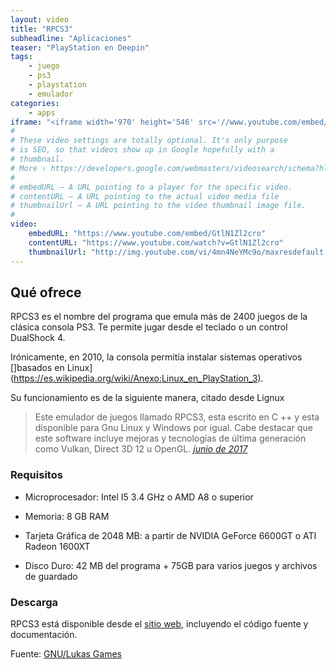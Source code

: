 ```yaml
---
layout: video
title: "RPCS3"
subheadline: "Aplicaciones"
teaser: "PlayStation en Deepin"
tags:
    - juego
    - ps3
    - playstation
    - emulador
categories:
    - apps
iframe: "<iframe width='970' height='546' src='//www.youtube.com/embed/GtlN1Zl2cro' frameborder='0' allowfullscreen></iframe>"
#
# These video settings are totally optional. It's only purpose
# is SEO, so that videos show up in Google hopefully with a 
# thumbnail.
# More › https://developers.google.com/webmasters/videosearch/schema?hl=en&rd=1
#
# embedURL – A URL pointing to a player for the specific video.
# contentURL – A URL pointing to the actual video media file
# thumbnailUrl – A URL pointing to the video thumbnail image file.
#
video:
    embedURL: "https://www.youtube.com/embed/GtlN1Zl2cro"
    contentURL: "https://www.youtube.com/watch?v=GtlN1Zl2cro"
    thumbnailUrl: "http://img.youtube.com/vi/4mn4NeYMc9o/maxresdefault.jpg"
---
```

<!--more-->

## Qué ofrece

RPCS3 es el nombre del programa que emula más de 2400 juegos de la clásica consola PS3. Te permite jugar desde el teclado o un control  DualShock 4.

Irónicamente, en 2010, la consola permitía instalar sistemas operativos []basados en Linux](https://es.wikipedia.org/wiki/Anexo:Linux_en_PlayStation_3).

Su funcionamiento es de la siguiente manera, citado desde Lignux
> Este emulador de juegos llamado RPCS3, esta escrito en C ++ y esta disponible para Gnu Linux y Windows por igual. Cabe destacar que este software incluye mejoras y tecnologías de última generación como Vulkan, Direct 3D 12 u OpenGL. <cite>[junio de 2017](https://lignux.com/rpcs3-es-un-emulador-de-juegos-para-la-ps3-pensado-para-gnu-linux/)</cite>

### Requisitos

* Microprocesador: Intel I5 3.4 GHz o AMD A8 o superior

* Memoria: 8 GB RAM

* Tarjeta Gráfica de 2048 MB: a partir de NVIDIA GeForce 6600GT o ATI Radeon 1600XT

* Disco Duro: 42 MB del programa + 75GB para varios juegos y archivos de guardado

### Descarga

RPCS3 está disponible desde el [sitio web](https://rpcs3.net/download), incluyendo el código fuente y documentación.

Fuente: [GNU/Lukas Games](https://www.youtube.com/channel/UCwd8wdkJzugZ4brmU-mefKQ)
